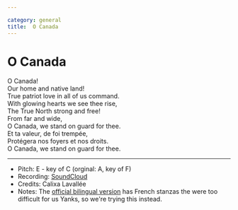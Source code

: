 ```yaml
---

category: general
title:  O Canada
---
```



# O Canada

O Canada!  
Our home and native land!  
True patriot love in all of us command.  
With glowing hearts we see thee rise,  
The True North strong and free!  
From far and wide,  
O Canada, we stand on guard for thee.  
Et ta valeur, de foi trempée,  
Protégera nos foyers et nos droits.   
O Canada, we stand on guard for thee.  


---
* Pitch: E  - key of C (orginal: A, key of F)
* Recording:  [SoundCloud](https://soundcloud.com/denisegagne/o-canada-new-lyrics-1)
* Credits: Calixa Lavallée
* Notes: The [official bilingual version](https://www.canada.ca/content/dam/ircc/migration/ircc/english/celebrate/pdf/national_anthem_e.pdf) has French stanzas the were too difficult for us Yanks, so we're trying
this instead.
